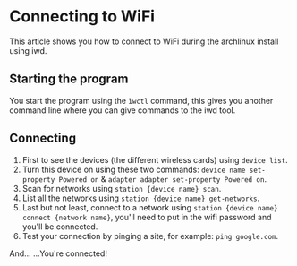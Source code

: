 # Connecting to WiFi
This article shows you how to connect to WiFi during the archlinux install using iwd.

## Starting the program
You start the program using the ```ìwctl``` command, this gives you another command line where you can give commands to the iwd tool.

## Connecting
1. First to see the devices (the different wireless cards) using ```device list```.
2. Turn this device on using these two commands: ```device name set-property Powered on``` & ```adapter adapter set-property Powered on```.
3. Scan for networks using ```station {device name} scan```.
4. List all the networks using ```station {device name} get-networks```.
5. Last but not least, connect to a network using ```station {device name} connect {network name}```, you'll need to put in the wifi password and you'll be connected.
6. Test your connection by pinging a site, for example: ```ping google.com```.

And...
...You're connected!
